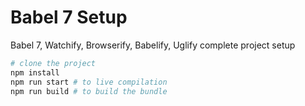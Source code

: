 # Babel 7 Setup

Babel 7, Watchify, Browserify, Babelify, Uglify complete project setup

```bash
# clone the project
npm install
npm run start # to live compilation
npm run build # to build the bundle
```

